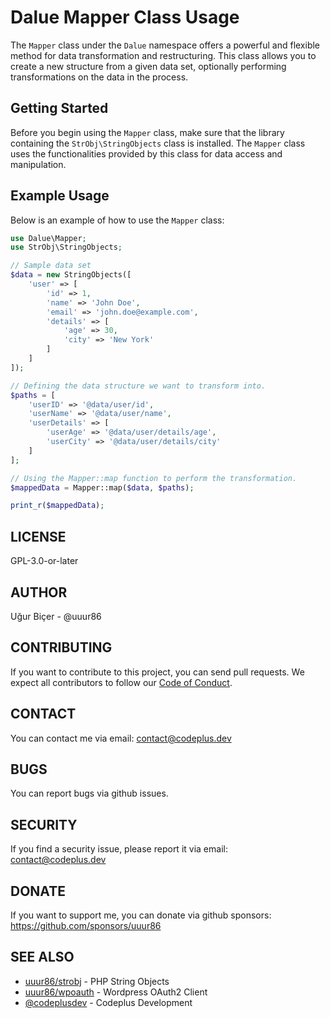 # Dalue Mapper Class Usage

The `Mapper` class under the `Dalue` namespace offers a powerful and flexible method for data transformation and restructuring. This class allows you to create a new structure from a given data set, optionally performing transformations on the data in the process.

## Getting Started

Before you begin using the `Mapper` class, make sure that the library containing the `StrObj\StringObjects` class is installed. The `Mapper` class uses the functionalities provided by this class for data access and manipulation.

## Example Usage

Below is an example of how to use the `Mapper` class:

```php
use Dalue\Mapper;
use StrObj\StringObjects;

// Sample data set
$data = new StringObjects([
    'user' => [
        'id' => 1,
        'name' => 'John Doe',
        'email' => 'john.doe@example.com',
        'details' => [
            'age' => 30,
            'city' => 'New York'
        ]
    ]
]);

// Defining the data structure we want to transform into.
$paths = [
    'userID' => '@data/user/id',
    'userName' => '@data/user/name',
    'userDetails' => [
        'userAge' => '@data/user/details/age',
        'userCity' => '@data/user/details/city'
    ]
];

// Using the Mapper::map function to perform the transformation.
$mappedData = Mapper::map($data, $paths);

print_r($mappedData);
```

## LICENSE

GPL-3.0-or-later

## AUTHOR

Uğur Biçer - @uuur86

## CONTRIBUTING

If you want to contribute to this project, you can send pull requests. We expect all contributors to follow our [Code of Conduct](CONTRIBUTING.md).

## CONTACT

You can contact me via email: contact@codeplus.dev

## BUGS

You can report bugs via github issues.

## SECURITY

If you find a security issue, please report it via email: contact@codeplus.dev

## DONATE

If you want to support me, you can donate via github sponsors: <https://github.com/sponsors/uuur86>

## SEE ALSO

- [uuur86/strobj]( https://github.com/uuur86/strobj ) - PHP String Objects
- [uuur86/wpoauth]( https://github.com/uuur86/wpoauth ) - Wordpress OAuth2 Client
- [@codeplusdev]( https://github.com/codeplusdev ) - Codeplus Development

